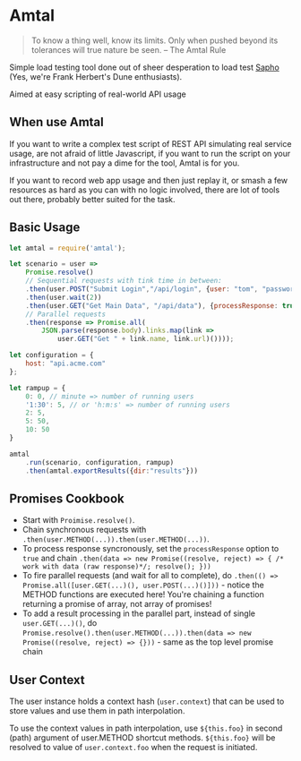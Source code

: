 # Amtal

> To know a thing well, know its limits. Only when pushed beyond its tolerances will true nature be seen. – The Amtal Rule

Simple load testing tool done out of sheer desperation to load test [Sapho](http://sapho.com) (Yes, we're Frank Herbert's Dune enthusiasts).

Aimed at easy scripting of real-world API usage

## When use Amtal

If you want to write a complex test script of REST API simulating real service usage, are not afraid of little Javascript, if you want to run the script on your infrastructure and not pay a dime for the tool, Amtal is for you.

If you want to record web app usage and then just replay it, or smash a few resources as hard as you can with no logic involved, there are lot of tools out there, probably better suited for the task.

## Basic Usage
```javascript
let amtal = require('amtal');

let scenario = user =>
    Promise.resolve()
    // Sequential requests with tink time in between:
    .then(user.POST("Submit Login","/api/login", {user: "tom", "password": "123"})) // POST, PUT: request name, path, data [, options]
    .then(user.wait(2))
    .then(user.GET("Get Main Data", "/api/data"), {processResponse: true}) // GET: request name, path [, options]
    // Parallel requests
    .then(response => Promise.all(
        JSON.parse(response.body).links.map(link => 
            user.GET("Get " + link.name, link.url)())));

let configuration = {
    host: "api.acme.com"
};

let rampup = { 
    0: 0, // minute => number of running users
    '1:30': 5, // or 'h:m:s' => number of running users
    2: 5,
    5: 50,
    10: 50
}

amtal
    .run(scenario, configuration, rampup)
    .then(amtal.exportResults({dir:"results"}))
```

## Promises Cookbook

* Start with `Proimise.resolve()`.
* Chain synchronous requests with `.then(user.METHOD(...)).then(user.METHOD(...))`.
* To process response syncronously, set the `processResponse` option to `true` and chain `.then(data => new Promise((resolve, reject) => { /* work with data (raw response)*/; resolve(); }))`
* To fire parallel requests (and wait for all to complete), do `.then(() => Promise.all([user.GET(...)(), user.POST(...)()]))` - notice the METHOD functions are executed here! You're chaining a function returning a promise of array, not array of promises! 
* To add a result processing in the parallel part, instead of single `user.GET(...)()`, do `Promise.resolve().then(user.METHOD(...)).then(data => new Promise((resolve, reject) => {}))` - same as the top level promise chain

## User Context

The user instance holds a context hash (`user.context`) that can be used to store values and use them in path interpolation.

To use the context values in path interpolation, use `${this.foo}` in second (path) argument of user.METHOD shortcut methods. `${this.foo}` will be resolved to value of `user.context.foo` when the request is initiated.